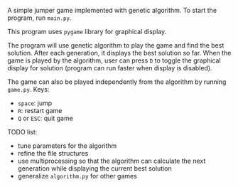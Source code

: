 A simple jumper game implemented with genetic algorithm. To start the program, run `main.py`.

This program uses `pygame` library for graphical display.

The program will use genetic algorithm to play the game and find the best solution. After each generation, it displays the best solution so far. When the game is played by the algorithm, user can press `D` to toggle the graphical display for solution (program can run faster when display is disabled).

The game can also be played independently from the algorithm by running `game.py`.
Keys:
  - `space`: jump
  - `R`: restart game
  - `Q` or `ESC`: quit game

TODO list:
  - tune parameters for the algorithm
  - refine the file structures
  - use multiprocessing so that the algorithm can calculate the next generation while displaying the current best solution
  - generalize `algorithm.py` for other games
